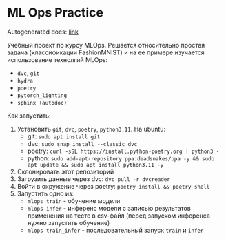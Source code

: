 # ML Ops Practice

Autogenerated docs: [link](https://roma1n.github.io/mlops_practice/index.html)

Учебный проект по курсу MLOps. Решается относительно простая задача (классификации FashionMNIST) и на ее примере изучается использование технолгий MLOps:

- `dvc`, `git`
- `hydra`
- `poetry`
- `pytorch_lighting`
- `sphinx (autodoc)`

Как запустить:
1. Установить `git`, `dvc`, `poetry`, `python3.11`. На ubuntu:
    - git: `sudo apt install git`
    - dvc: `sudo snap install --classic dvc`
    - poetry: `curl -sSL https://install.python-poetry.org | python3 -`
    - python: `sudo add-apt-repository ppa:deadsnakes/ppa -y && sudo apt update && sudo apt install python3.11 -y`
2. Склонировать этот репозиторий
3. Загрузить данные через dvc: `dvc pull -r dvcreader`
4. Войти в окружение через poetry: `poetry install && poetry shell`
5. Запустить одно из:
    - `mlops train` - обучение модели
    - `mlops infer` - инференс модели с записью результатов применения на тесте в csv-файл (перед запуском инференса нужно запустить обучение)
    - `mlops train_infer` - последовательный запуск `train` и `infer`

